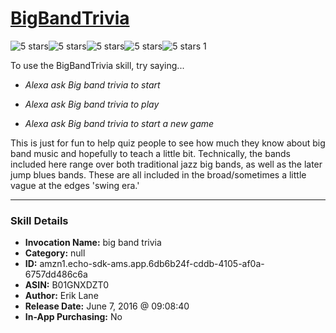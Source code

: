 # [BigBandTrivia](http://alexa.amazon.com/#skills/amzn1.echo-sdk-ams.app.6db6b24f-cddb-4105-af0a-6757dd486c6a)
![5 stars](../../images/ic_star_black_18dp_1x.png)![5 stars](../../images/ic_star_black_18dp_1x.png)![5 stars](../../images/ic_star_black_18dp_1x.png)![5 stars](../../images/ic_star_black_18dp_1x.png)![5 stars](../../images/ic_star_black_18dp_1x.png) 1

To use the BigBandTrivia skill, try saying...

* *Alexa ask Big band trivia to start*

* *Alexa ask Big band trivia to play*

* *Alexa ask Big band trivia to start a new game*

This is just for fun to help quiz people to see how much they know about big band music and hopefully to teach a little bit. Technically, the bands included here range over both traditional jazz big bands, as well as the later jump blues bands. These are all included in the broad/sometimes a little vague at the edges 'swing era.'

***

### Skill Details

* **Invocation Name:** big band trivia
* **Category:** null
* **ID:** amzn1.echo-sdk-ams.app.6db6b24f-cddb-4105-af0a-6757dd486c6a
* **ASIN:** B01GNXDZT0
* **Author:** Erik Lane
* **Release Date:** June 7, 2016 @ 09:08:40
* **In-App Purchasing:** No
